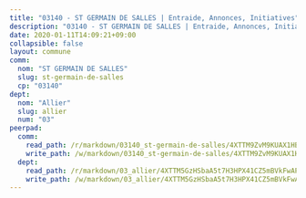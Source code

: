 ```yaml
---
title: "03140 - ST GERMAIN DE SALLES | Entraide, Annonces, Initiatives"
description: "03140 - ST GERMAIN DE SALLES | Entraide, Annonces, Initiatives"
date: 2020-01-11T14:09:21+09:00
collapsible: false
layout: commune
comm:
  nom: "ST GERMAIN DE SALLES"
  slug: st-germain-de-salles
  cp: "03140"
dept:
  nom: "Allier"
  slug: allier
  num: "03"
peerpad:
  comm:
    read_path: /r/markdown/03140_st-germain-de-salles/4XTTM9ZvM9KUAX1HBc7MdzBfwfTg3T1TkoaNTqPab6nM6e8pY
    write_path: /w/markdown/03140_st-germain-de-salles/4XTTM9ZvM9KUAX1HBc7MdzBfwfTg3T1TkoaNTqPab6nM6e8pY-K3TgUis1qp2bWGQk63Yn8KHCciHjN2pXot9u67oTrd9dyYDWX62RsgkcyACaj9YjEYkRR9bLKd1aZViNNXWrW6ypYv44tMU3R1FgV5sxdx9f4ZyUU1KgKyLwTc9NuLNzAaUQV4UY
  dept:
    read_path: /r/markdown/03_allier/4XTTM5GzHSbaA5t7H3HPX41CZ5mBVkFwAP4hDd5RoBY2JsEAy
    write_path: /w/markdown/03_allier/4XTTM5GzHSbaA5t7H3HPX41CZ5mBVkFwAP4hDd5RoBY2JsEAy-K3TgTfK63S9nh1XDKRdQM5CC7MJ5PWSrKVUCPKbSrFQ3cakeCH8tQGdUR9DTAz4uGC38FSNg947MKdwTpPPt11GSCbnkNPZdBTNtwdL7kw34FMS1ADZJRkGgd1Xx6qPUaEUtuBP3
---
```


